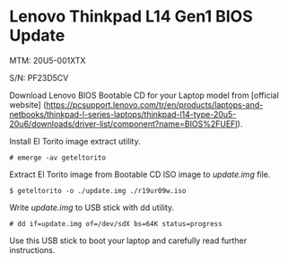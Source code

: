 # Lenovo Thinkpad L14 Gen1 BIOS Update

MTM: 20U5-001XTX

S/N: PF23D5CV

Download Lenovo BIOS Bootable CD for your Laptop model from [official website] (https://pcsupport.lenovo.com/tr/en/products/laptops-and-netbooks/thinkpad-l-series-laptops/thinkpad-l14-type-20u5-20u6/downloads/driver-list/component?name=BIOS%2FUEFI).

Install El Torito image extract utility.

```
# emerge -av geteltorito
```

Extract El Torito image from Bootable CD ISO image to *update.img* file.

```
$ geteltorito -o ./update.img ./r19ur09w.iso
```

Write *update.img* to USB stick with dd utility.

```
# dd if=update.img of=/dev/sdX bs=64K status=progress
```

Use this USB stick to boot your laptop and carefully read further instructions.

